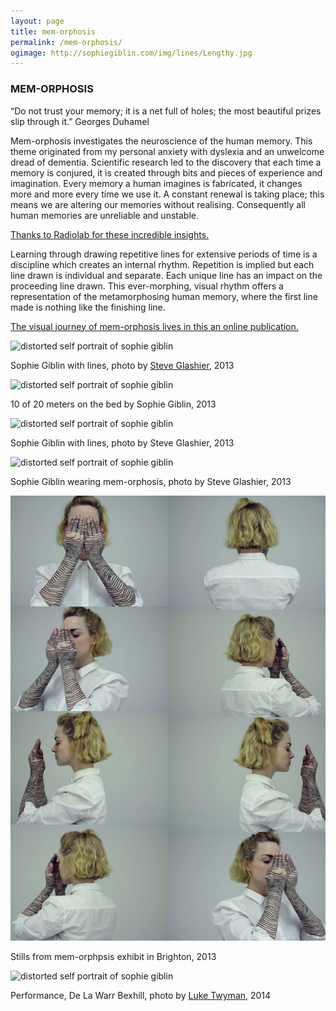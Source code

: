 ```yaml
---
layout: page
title: mem-orphosis
permalink: /mem-orphosis/
ogimage: http://sophiegiblin.com/img/lines/Lengthy.jpg
---
```

<h3 class="center">MEM-ORPHOSIS</h3>

“Do not trust your memory; it is a net full of holes; the most beautiful prizes slip through it.”
Georges Duhamel

Mem-orphosis investigates the neuroscience of the human memory. This theme originated from my personal anxiety with dyslexia and an unwelcome dread of dementia. Scientific research led to the discovery that each time a memory is conjured, it is created through bits and pieces of experience and imagination. Every memory a human imagines is fabricated, it changes more and more every time we use it. A constant renewal is taking place; this means we are altering our memories without realising. Consequently all human memories are unreliable and unstable. 

[Thanks to Radiolab for these incredible insights.](http://www.radiolab.org/story/91569-memory-and-forgetting/)

Learning through drawing repetitive lines for extensive periods of time is a discipline which creates an internal rhythm. Repetition is implied but each line drawn is individual and separate. Each unique line has an impact on the proceeding line drawn. This ever-morphing, visual rhythm offers a representation of the metamorphosing human memory, where the first line made is nothing like the finishing line.

[The visual journey of mem-orphosis lives in this an online publication.](https://issuu.com/sophiegiblin/docs/memorphosis_pages)

![distorted self portrait of sophie giblin](/img/lines/Lines-on-chest.jpg "Self Portrait 2013")

<span class="caption">Sophie Giblin with lines, photo by [Steve Glashier](http://glashier.co/), 2013</span>

![distorted self portrait of sophie giblin](/img/lines/Lengthy.jpg "Self Portrait 2013")

<span class="caption">10 of 20 meters on the bed by Sophie Giblin, 2013</span>

![distorted self portrait of sophie giblin](/img/lines/Leggies.jpg "Self Portrait 2013")

<span class="caption">Sophie Giblin with lines, photo by Steve Glashier, 2013</span>

![distorted self portrait of sophie giblin](/img/lines/POSTER.jpg "Self Portrait 2013")

<span class="caption">Sophie Giblin wearing mem-orphosis, photo by Steve Glashier, 2013</span>

![distorted self portrait of sophie giblin](/img/lines/Spinning-stills.jpg "Self Portrait 2013")

<span class="caption">Stills from mem-orphpsis exhibit in Brighton, 2013</span>

![distorted self portrait of sophie giblin](/img/performance/De_La_Twyman.jpg "Self Portrait 2013")

<span class="caption">Performance, De La Warr Bexhill, photo by [Luke Twyman](http://whitevinyldesign.com/), 2014</span>

